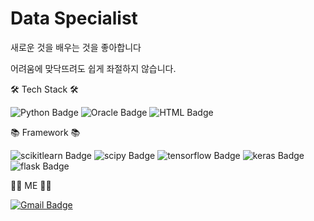 # Data Specialist



새로운 것을 배우는 것을 좋아합니다

어려움에 맞닥뜨려도 쉽게 좌절하지 않습니다.



🛠 Tech Stack 🛠


 ![Python Badge](http://img.shields.io/badge/Python-3766AB?style=flat-square&logo=Python&logoColor=white) ![Oracle Badge](http://img.shields.io/badge/Oracle-F80000?style=flat-square&logo=Oracle) ![HTML Badge](http://img.shields.io/badge/HTML5-E34F26?style=flat-square&logo=HTML5&logoColor=white)



📚 Framework 📚


![scikitlearn Badge](http://img.shields.io/badge/scikitlearn-F7931E?style=flat-square&logo=scikitlearn&logoColor=white) ![scipy Badge](http://img.shields.io/badge/scipy-8CAAE6?style=flat-square&logo=scipy&logoColor=white) ![tensorflow Badge](http://img.shields.io/badge/tensorflow-FF6F00?style=flat-square&logo=tensorflow&logoColor=white)  ![keras Badge](http://img.shields.io/badge/keras-D00000?style=flat-square&logo=keras&logoColor=white) ![flask Badge](http://img.shields.io/badge/flask-000000?style=flat-square&logo=flask&logoColor=white)



👩‍🚀 ME 👨‍🚀


[![Gmail Badge](https://img.shields.io/badge/Gmail-d14836?style=flat-square&logo=Gmail&logoColor=white&link=mailto:nsy7160@gmail.com)](mailto:nsy7160@gmail.com)




<!--
**seok-young/seok-young** is a ✨ _special_ ✨ repository because its `README.md` (this file) appears on your GitHub profile.

Here are some ideas to get you started:

- 🔭 I’m currently working on ...
- 🌱 I’m currently learning ...
- 👯 I’m looking to collaborate on ...
- 🤔 I’m looking for help with ...
- 💬 Ask me about ...
- 📫 How to reach me: ...
- 😄 Pronouns: ...
- ⚡ Fun fact: ...
-->

